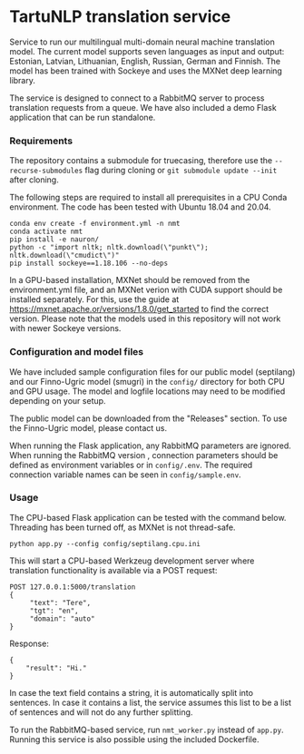 # TartuNLP translation service
Service to run our multilingual multi-domain neural machine translation model. The current model supports seven
 languages as input and output: Estonian, Latvian, Lithuanian, English, Russian, German and Finnish. The
  model has been trained with Sockeye and uses the MXNet deep learning library.
 
The service is designed to connect to a RabbitMQ server to process translation requests from a queue. We have also
 included a demo Flask application that can be run standalone.

### Requirements
The repository contains a submodule for truecasing, 
therefore use the `--recurse-submodules` flag during cloning or `git submodule update --init` after cloning.

The following steps are required to install all prerequisites in a CPU Conda environment. The code has been tested
 with Ubuntu 18.04 and 20.04.
```
conda env create -f environment.yml -n nmt
conda activate nmt
pip install -e nauron/
python -c "import nltk; nltk.download(\"punkt\"); nltk.download(\"cmudict\")"
pip install sockeye==1.18.106 --no-deps
```

In a GPU-based installation, MXNet should be removed from the environment.yml file, and an MXNet verion with CUDA
 support should be installed separately. For this, use the guide at https://mxnet.apache.or/versions/1.8.0/get_started to find the correct version. Please note that the models used in this repository will not work with
  newer Sockeye versions.

### Configuration and model files
We have included sample configuration files for our public model (septilang) and our Finno-Ugric model
 (smugri) in the `config/` directory for both CPU and GPU usage. The model and logfile locations may need to be
  modified depending on your setup.
  
The public model can be downloaded from the "Releases" section. To use the Finno-Ugric model, please contact us.
  
When running the Flask application, any RabbitMQ parameters are ignored. When running the RabbitMQ version
, connection parameters should be defined as environment variables or in `config/.env`. The required connection
 variable names can be seen in `config/sample.env`.
  
### Usage
The CPU-based Flask application can be tested with the command below. Threading has been turned off, as MXNet is
 not thread-safe.
```
python app.py --config config/septilang.cpu.ini
```
This will start a CPU-based Werkzeug development server where translation functionality is available via a POST request:
```
POST 127.0.0.1:5000/translation
{
     "text": "Tere",
     "tgt": "en",
     "domain": "auto"
}
```
Response:
```
{
    "result": "Hi."
}
```

In case the text field contains a string, it is automatically split into sentences. In case it contains a list, the
 service assumes this list to be a list of sentences and will not do any further splitting.
 
To run the RabbitMQ-based service, run `nmt_worker.py` instead of `app.py`. Running this service is also possible using the included Dockerfile.
  


